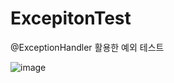 # ExcepitonTest
@ExceptionHandler 활용한 예외 테스트


![image](https://user-images.githubusercontent.com/65999018/140494413-aff626d7-f47b-47ed-bf4b-14073d41c634.png)
